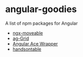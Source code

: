 # angular-goodies
A list of npm packages for Angular 

- [ngx-moveable](https://github.com/daybrush/moveable/blob/master/packages/ngx-moveable/README.md)
- [ag-Grid](https://www.ag-grid.com/)
- [Angular Ace Wrapper](https://github.com/zefoy/ngx-ace-wrapper)
- [handsontable](https://handsontable.com/)
